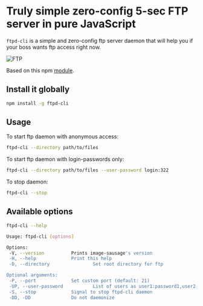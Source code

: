 # Truly simple zero-config 5-sec FTP server in pure JavaScript

`ftpd-cli` is a simple and zero-config ftp server daemon
that will help you if your boss wants ftp access right now.

![FTP](http://technotree.ru/wp-content/uploads/2015/02/ftp_made_simple-main.jpg)

Based on this npm [module](https://www.npmjs.com/package/ftpd).

## Install it globally

```bash
npm install -g ftpd-cli
```

## Usage

To start ftp daemon with anonymous access:
```bash
ftpd-cli --directory path/to/files
```

To start ftp daemon with login-passwords only:
```bash
ftpd-cli --directory path/to/files --user-password login:322
```

To stop daemon:
```bash
ftpd-cli --stop
```

## Available options

```bash
ftpd-cli --help
```

```bash
Usage: ftpd-cli [options]

Options:
 -V, --version          Prints image-sausage's version
 -H, --help             Print this help
 -D, --directory                Set root directory for ftp

Optional arguments:
 -P, --port             Set custom port (default: 21)
 -UP, --user-password           List of users as user1:password1,user2:password2 (If not presented anonymous access is enabled)
 -S, --stop             Signal to stop ftpd-cli daemon
 -DD, -DD               Do not daemonize
```